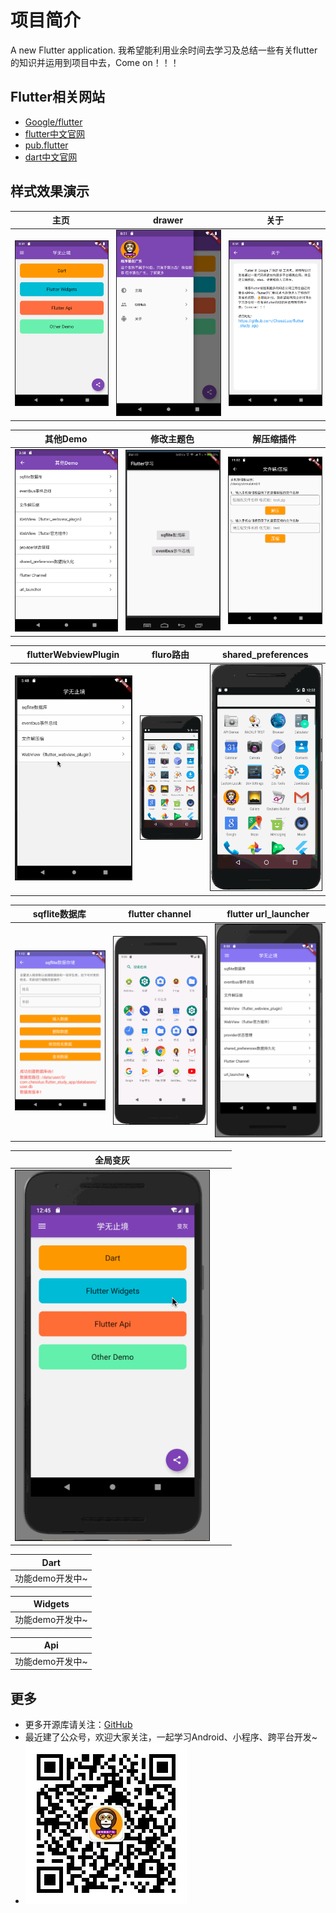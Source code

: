 # 项目简介

A new Flutter application.
我希望能利用业余时间去学习及总结一些有关flutter的知识并运用到项目中去，Come on！！！

## Flutter相关网站
* [Google/flutter](https://github.com/flutter/flutter)
* [flutter中文官网](https://flutter.cn/)
* [pub.flutter](https://pub.flutter-io.cn/)
* [dart中文官网](https://dart.cn/)


## 样式效果演示
|主页|drawer|关于|
|:---:|:---:|:---:|
|<img border="1" src="./screenshots/main.png" width="310" height="auto">|<img border="1" src="./screenshots/drawer.png" width="310" height="auto">|<img border="1" src="./screenshots/about.png" width="310" height="auto">|


|其他Demo|修改主题色|解压缩插件|
|:---:|:---:|:---:|
|<img border="1" src="./screenshots/other.png" width="310" height="auto">|<img border="1" src="./screenshots/gfone.gif" width="310" height="auto">|<img border="1" src="./screenshots/zip.png" width="310" height="auto">|

|flutterWebviewPlugin|fluro路由|shared_preferences|
|:---:|:---:|:---:|
|<img border="1" src="./screenshots/webview.gif" width="310" height="auto">|<img border="1" src="./screenshots/router.gif" width="310" height="auto">|<img border="1" src="./screenshots/shared_preferences.gif" width="310" height="auto">|

|sqflite数据库|flutter channel|flutter url_launcher|
|:---:|:---:|:---:|
|<img border="1" src="./screenshots/sqflite.png" width="310" height="auto">|<img border="1" src="./screenshots/channel.gif" width="310" height="auto">|<img border="1" src="./screenshots/url_launcher.gif" width="310" height="auto">|

|全局变灰|||
|:---:|:---:|:---:|
|<img border="1" src="./screenshots/gray.gif" width="310" height="auto">|||


|Dart|
|:---:|
|功能demo开发中~|

|Widgets|
|:---:|
|功能demo开发中~|

|Api|
|:---:|
|功能demo开发中~|

## 更多
* 更多开源库请关注：[GitHub](https://github.com/ChessLuo)
* 最近建了公众号，欢迎大家关注，一起学习Android、小程序、跨平台开发~
* ![](screenshots/myQrcode.jpg)